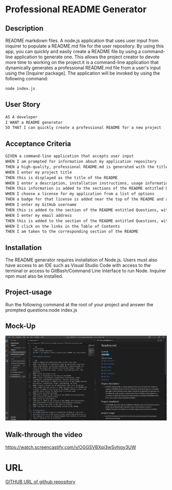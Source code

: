 #  Professional README Generator

## Description
README markdown files. A node.js application that uses user input from inquirer to populate a README.md file for the user repository. By using this app, you can quickly and easily create a README file by using a command-line application to generate one. This allows the project creator to devote more time to working on the project.it is a command-line application that dynamically generates a professional README.md file from a user's input using the [Inquirer package].
The application will be invoked by using the following command:

```bash
node index.js
```
##  User Story

```md
AS A developer
I WANT a README generator
SO THAT I can quickly create a professional README for a new project
```
## Acceptance Criteria

```md
GIVEN a command-line application that accepts user input
WHEN I am prompted for information about my application repository
THEN a high-quality, professional README.md is generated with the title of my project and sections entitled Description, Table of Contents, Installation, Usage, License, Contributing, Tests, and Questions
WHEN I enter my project title
THEN this is displayed as the title of the README
WHEN I enter a description, installation instructions, usage information, contribution guidelines, and test instructions
THEN this information is added to the sections of the README entitled Description, Installation, Usage, Contributing, and Tests
WHEN I choose a license for my application from a list of options
THEN a badge for that license is added near the top of the README and a notice is added to the section of the README entitled License that explains which license the application is covered under
WHEN I enter my GitHub username
THEN this is added to the section of the README entitled Questions, with a link to my GitHub profile
WHEN I enter my email address
THEN this is added to the section of the README entitled Questions, with instructions on how to reach me with additional questions
WHEN I click on the links in the Table of Contents
THEN I am taken to the corresponding section of the README
```
## Installation
The README generator requires installation of Node.js. Users must also have access to an IDE such as Visual Studio Code with access to the terminal or access to GitBash/Command Line Interface to run Node. Inquirer npm must also be installed.

## Project-usage
Run the following command at the root of your project and answer the prompted questions:node index.js

## Mock-Up
![screenshot of readme-generator](/src/Screenshot%202022-03-04%20200413.png)
## Walk-through the video
https://watch.screencastify.com/v/OGGSVBXqi3wSvhioy3UW

# URL
[GITHUB URL of github repository](https://github.com/PROGRAMER122223/Professional-Readme-Repo)